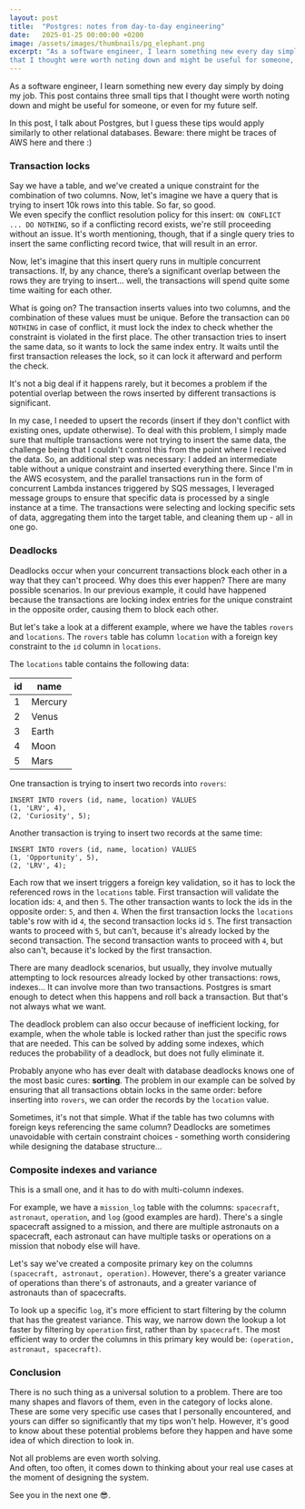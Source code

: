 ```yaml
---
layout: post
title:  "Postgres: notes from day-to-day engineering"
date:   2025-01-25 00:00:00 +0200
image: /assets/images/thumbnails/pg_elephant.png
excerpt: "As a software engineer, I learn something new every day simply by doing my job. This post contains three small tips
that I thought were worth noting down and might be useful for someone, or even for my future self..."
---
```


As a software engineer, I learn something new every day simply by doing my job. This post contains three small tips
that I thought were worth noting down and might be useful for someone, or even for my future self.

In this post, I talk about Postgres, but I guess these tips would apply similarly to other relational databases.
Beware: there might be traces of AWS here and there :)

### Transaction locks
Say we have a table, and we've created a unique constraint for the combination of two columns.
Now, let's imagine we have a query that is trying to insert 10k rows into this table. So far, so good.\
We even specify the conflict resolution policy for this insert: `ON CONFLICT ... DO NOTHING`, so if a conflicting record exists,
we're still proceeding without an issue. It's worth mentioning, though, that if a single query tries to insert the same
conflicting record twice, that will result in an error.

Now, let's imagine that this insert query runs in multiple concurrent transactions. If, by any chance, there’s a significant
overlap between the rows they are trying to insert... well, the transactions will spend quite some time waiting for each other.

What is going on? The transaction inserts values into two columns, and the combination of these values must be unique.
Before the transaction can `DO NOTHING` in case of conflict, it must lock the index to check whether the constraint is
violated in the first place. The other transaction tries to insert the same data, so it wants to lock the same index entry.
It waits until the first transaction releases the lock, so it can lock it afterward and perform the check.

It's not a big deal if it happens rarely, but it becomes a problem if the potential overlap between the rows inserted by
different transactions is significant.

In my case, I needed to upsert the records (insert if they don't conflict with existing ones, update otherwise).
To deal with this problem, I simply made sure that multiple transactions were not trying
to insert the same data, the challenge being that I couldn't control this from the point where I received the data.
So, an additional step was necessary: I added an intermediate table without a unique constraint and inserted everything there.
Since I'm in the AWS ecosystem, and the parallel transactions run in the form of concurrent Lambda instances triggered by SQS
messages, I leveraged message groups to ensure that specific data is processed by a single instance at a time.
The transactions were selecting and locking specific sets of data, aggregating them into the target table,
and cleaning them up - all in one go.

### Deadlocks
Deadlocks occur when your concurrent transactions block each other in a way that they can't proceed.
Why does this ever happen?
There are many possible scenarios. In our previous example, it could have happened because the transactions are locking
index entries for the unique constraint in the opposite order, causing them to block each other.

But let's take a look at a different example, where we have the tables `rovers` and `locations`.
The `rovers` table has column `location` with a foreign key constraint to the `id` column in `locations`.

The `locations` table contains the following data:

|id | name    |
|---|---------|
|1  | Mercury |
|2  | Venus   |
|3  | Earth   |
|4  | Moon    |
|5  | Mars    |

One transaction is trying to insert two records into `rovers`:
```
INSERT INTO rovers (id, name, location) VALUES
(1, 'LRV', 4),
(2, 'Curiosity', 5);
```

Another transaction is trying to insert two records at the same time:
```
INSERT INTO rovers (id, name, location) VALUES
(1, 'Opportunity', 5),
(2, 'LRV', 4);
```

Each row that we insert triggers a foreign key validation, so it has to lock the referenced rows in the `locations` table.
First transaction will validate the location ids: `4`, and then `5`. The other transaction wants to lock the ids in the
opposite order: `5`, and then `4`.
When the first transaction locks the `locations` table's row with id `4`, the second transaction locks id `5`.
The first transaction wants to proceed with `5`, but can't, because it's already locked by the second transaction.
The second transaction wants to proceed with `4`, but also can't, because it's locked by the first transaction.

There are many deadlock scenarios, but usually, they involve mutually attempting to lock resources already locked by other
transactions: rows, indexes... It can involve more than two transactions. Postgres is smart enough to detect when this
happens and roll back a transaction. But that's not always what we want.

The deadlock problem can also occur because of inefficient locking, for example, when the whole table is locked rather than
just the specific rows that are needed. This can be solved by adding some indexes, which reduces the probability of a deadlock,
but does not fully eliminate it.

Probably anyone who has ever dealt with database deadlocks knows one of the most basic cures: **sorting**.
The problem in our example can be solved by ensuring that all transactions obtain locks in the same order:
before inserting into `rovers`, we can order the records by the `location` value.

Sometimes, it's not that simple. What if the table has two columns with foreign keys referencing the same column?
Deadlocks are sometimes unavoidable with certain constraint choices - something worth considering while designing the
database structure...

### Composite indexes and variance
This is a small one, and it has to do with multi-column indexes.

For example, we have a `mission_log` table with the columns: `spacecraft`, `astronaut`, `operation`, and `log` (good examples are hard).
There's a single spacecraft assigned to a mission, and there are multiple astronauts on a spacecraft, each astronaut
can have multiple tasks or operations on a mission that nobody else will have.

Let's say we've created a composite primary key on the columns `(spacecraft, astronaut, operation)`.
However, there's a greater variance of operations than there's of astronauts, and a greater variance of astronauts
than of spacecrafts.

To look up a specific `log`, it's more efficient to start filtering by the column that
has the greatest variance. This way, we narrow down the lookup a lot faster by filtering by `operation` first,
rather than by `spacecraft`. The most efficient way to order the columns in this primary key would be:
`(operation, astronaut, spacecraft)`.

### Conclusion
There is no such thing as a universal solution to a problem. There are too many shapes and flavors of them, even in the
category of locks alone. These are some very specific use cases that I personally encountered, and yours can differ so significantly that my tips won't help. However, it's good to know about these potential problems before they
happen and have some idea of which direction to look in.

Not all problems are even worth solving.\
And often, too often, it comes down to thinking about your real use cases at the moment of designing the system.

See you in the next one 😎.